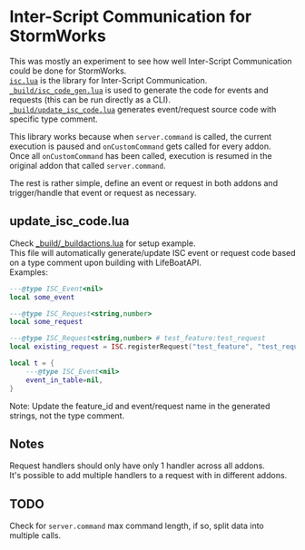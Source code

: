 # Inter-Script Communication for StormWorks
This was mostly an experiment to see how well Inter-Script Communication could be done for StormWorks.  
[`isc.lua`](isc.lua) is the library for Inter-Script Communication.  
[`_build/isc_code_gen.lua`](_build/isc_code_gen.lua) is used to generate the code for events and requests (this can be run directly as a CLI).  
[`_build/update_isc_code.lua`](_build/update_isc_code.lua) generates event/request source code with specific type comment.  

This library works because when `server.command` is called, the current execution is paused and `onCustomCommand` gets called for every addon.  
Once all `onCustomCommand` has been called, execution is resumed in the original addon that called `server.command`.  

The rest is rather simple, define an event or request in both addons and trigger/handle that event or request as necessary.  


## update_isc_code.lua
Check [_build/_buildactions.lua](_build/_buildactions.lua) for setup example.  
This file will automatically generate/update ISC event or request code based on a type comment upon building with LifeBoatAPI.  
Examples:
```lua
---@type ISC_Event<nil>
local some_event

---@type ISC_Request<string,number>
local some_request

---@type ISC_Request<string,number> # test_feature:test_request
local existing_request = ISC.registerRequest("test_feature", "test_request", <SHORTENED_FOR_READABILITY...>)

local t = {
	---@type ISC_Event<nil>
	event_in_table=nil,
}
```
Note: Update the feature_id and event/request name in the generated strings, not the type comment.  


## Notes
Request handlers should only have only 1 handler across all addons.  
It's possible to add multiple handlers to a request with in different addons.  


## TODO
Check for `server.command` max command length, if so, split data into multiple calls.  
